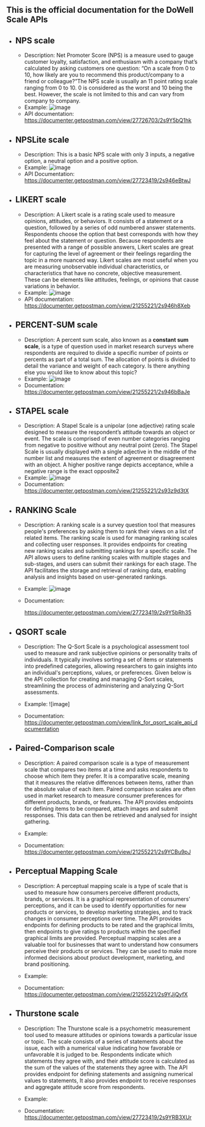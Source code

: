 ## This is the official documentation for the DoWell Scale APIs
- ## NPS scale
   - Description:
        Net Promoter Score (NPS) is a measure used to gauge customer loyalty, satisfaction, and enthusiasm with a company that’s calculated by asking customers one question: “On a scale from 0 to 10, how likely are you to recommend this product/company to a friend or colleague?”The NPS scale is usually an 11 point rating scale ranging from 0 to 10. 0 is considered as the worst and 10 being the best. However, the scale is not limited to this and can vary from company to company.
   - Example:
       ![image](https://github.com/LL08-MathematicalModelling-dowell/100035-DowellScale-Function/assets/71315247/01523429-2351-45e2-b06b-54bd46344bfa)
   - API documentation:
        https://documenter.getpostman.com/view/27726703/2s9Y5bQ1hk

- ## NPSLite scale
   - Description: This is a basic NPS scale with only 3 inputs, a negative option, a neutral option and a positive option.
   - Example:
         ![image](https://github.com/LL08-MathematicalModelling-dowell/100035-DowellScale-Function/assets/71315247/aa9d25f1-3c5b-4dab-a682-fed99c34c22c)
   - API Documentation:
        https://documenter.getpostman.com/view/27723419/2s946eBtwJ

- ## LIKERT scale
   - Description: 
        A Likert scale is a rating scale used to measure opinions, attitudes, or behaviors. It consists of a statement or a question, followed by a series of odd numbered answer statements. Respondents choose the option that best corresponds with how they feel about the statement or question. Because respondents are presented with a range of possible answers, Likert scales are great for capturing the level of agreement or their feelings regarding the topic in a more nuanced way.
        Likert scales are most useful when you are measuring unobservable individual characteristics, or characteristics that have no concrete, objective measurement. These can be elements like attitudes, feelings, or opinions that cause variations in behavior.
   - Example:
         ![image](https://github.com/LL08-MathematicalModelling-dowell/100035-DowellScale-Function/assets/71315247/cab01d35-7cba-4d4d-84a6-c6ee9d7e2c57)
   - API documentation:
        https://documenter.getpostman.com/view/21255221/2s946h8Xeb

- ## PERCENT-SUM scale
   - Description: 
        A percent sum scale, also known as a **constant sum scale**, is a type of question used in market research surveys where respondents are required to divide a specific number of points or percents as part of a total sum. The allocation of points is divided to detail the variance and weight of each category. Is there anything else you would like to know about this topic?
   - Example:
        ![image](https://github.com/LL08-MathematicalModelling-dowell/100035-DowellScale-Function/assets/71315247/ecf2120f-76c3-45db-b655-770c6d4f0d7e)
   - Documentation:
        https://documenter.getpostman.com/view/21255221/2s946bBaJe

- ## STAPEL scale
   - Description: 
        A Stapel Scale is a unipolar (one adjective) rating scale designed to measure the respondent’s attitude towards an object or event. The scale is comprised of even number categories ranging from negative to positive without any neutral point (zero). The Stapel Scale is usually displayed with a single adjective in the middle of the number list and measures the extent of agreement or disagreement with an object. A higher positive range depicts acceptance, while a negative range is the exact opposite2
   - Example:
         ![image](https://github.com/LL08-MathematicalModelling-dowell/100035-DowellScale-Function/assets/71315247/cad6b9fb-53da-4e43-9a7c-bac68f52635e)
   - Documentation:
        https://documenter.getpostman.com/view/21255221/2s93z9d3tX

- ## RANKING Scale
   - Description:
        A ranking scale is a survey question tool that measures people's preferences by asking them to rank their views on a list of related items. The ranking scale is used for managing ranking scales and collecting user responses. It provides endpoints for creating new ranking scales and submitting rankings for a specific scale. The API allows users to define ranking scales with multiple stages and sub-stages, and users can submit their rankings for each stage. The API facilitates the storage and retrieval of ranking data, enabling analysis and insights based on user-generated rankings.
   - Example: ![image](https://github.com/LL08-MathematicalModelling-dowell/100035-DowellScale-Function/assets/56716832/0f01fec3-c629-4c01-b434-7e6b34fa75df)
   
   - Documentation:
     
        https://documenter.getpostman.com/view/27723419/2s9Y5bRh35

- ## QSORT scale

    - Description: The Q-Sort Scale is a psychological assessment tool used to measure and rank subjective opinions or personality traits of individuals. It typically involves sorting a set of items or statements into predefined categories, allowing researchers to gain insights into an individual's perceptions, values, or preferences. Given below is the API collection for creating and managing Q-Sort scales, streamlining the process of administering and analyzing Q-Sort assessments.
    - Example: ![image]
      
    - Documentation: https://documenter.getpostman.com/view/link_for_qsort_scale_api_documentation

- ## Paired-Comparison scale
   - Description:
         A paired comparison scale is a type of measurement scale that compares two items at a time and asks respondents to choose which item they prefer. It is a comparative scale, meaning that it measures the relative differences between items, rather than the absolute value of each item. Paired comparison scales are often used in market research to measure consumer preferences for different products, brands, or features. The API provides endpoints for defining items to be compared, attach images and submit ressponses. This data can then be retrieved and analysed for insight gathering.

   - Example:

   - Documentation: https://documenter.getpostman.com/view/21255221/2s9YCBu9pJ

- ## Perceptual Mapping Scale
   - Description: 
      A perceptual mapping scale is a type of scale that is used to measure how consumers perceive different products, brands, or services. It is a graphical representation of consumers' perceptions, and it can be used to identify opportunities for new products or services, to develop marketing strategies, and to track changes in consumer perceptions over time. The API provides endpoints for defining products to be rated and the graphical limits, then endpoints to give ratings to products within the specified graphical limits are provided. Perceptual mapping scales are a valuable tool for businesses that want to understand how consumers perceive their products or services. They can be used to make more informed decisions about product development, marketing, and brand positioning.
   
   - Example:

   - Documentation: https://documenter.getpostman.com/view/21255221/2s9YJjQyfX

- ## Thurstone scale
  - Description:
      The Thurstone scale is a psychometric measurement tool used to measure attitudes or opinions towards a particular issue or topic. The scale consists of a series of statements about the issue, each with a numerical value indicating how favorable or unfavorable it is judged to be. Respondents indicate which statements they agree with, and their attitude score is calculated as the sum of the values of the statements they agree with. The API provides endpoint for defining statements and assigning numerical values to statements, It also provides endpoint to receive responses and aggregate attitude score from respondents.
   - Example:

   - Documentation: https://documenter.getpostman.com/view/27723419/2s9YRB3XUr
